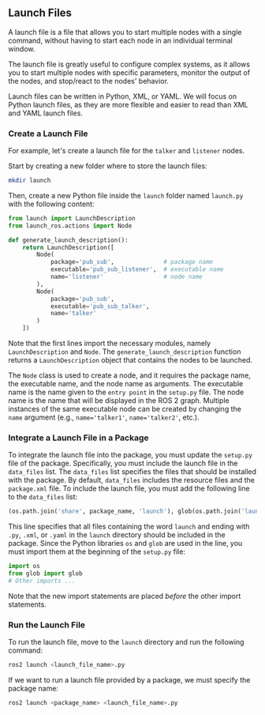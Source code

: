 ## Launch Files

A launch file is a file that allows you to start multiple nodes with a single command, without having to start each node in an individual terminal window.

The launch file is greatly useful to configure complex systems, as it allows you to start multiple nodes with specific parameters, monitor the output of the nodes, and stop/react to the nodes' behavior.

Launch files can be written in Python, XML, or YAML.
We will focus on Python launch files, as they are more flexible and easier to read than XML and YAML launch files.

### Create a Launch File

For example, let's create a launch file for the `talker` and `listener` nodes.

Start by creating a new folder where to store the launch files:

```bash
mkdir launch
```

Then, create a new Python file inside the `launch` folder named `launch.py` with the following content:

```python
from launch import LaunchDescription
from launch_ros.actions import Node

def generate_launch_description():
    return LaunchDescription([
        Node(
            package='pub_sub',              # package name
            executable='pub_sub_listener',  # executable name
            name='listener'                 # node name
        ),
        Node(
            package='pub_sub',
            executable='pub_sub_talker',
            name='talker'
        )
    ])
```

Note that the first lines import the necessary modules, namely `LaunchDescription` and `Node`.
The `generate_launch_description` function returns a `LaunchDescription` object that contains the nodes to be launched.

The `Node` class is used to create a node, and it requires the package name, the executable name, and the node name as arguments.
The executable name is the name given to the `entry point` in the `setup.py` file.
The node name is the name that will be displayed in the ROS 2 graph.
Multiple instances of the same executable node can be created by changing the `name` argument (e.g., `name='talker1'`, `name='talker2'`, etc.).

### Integrate a Launch File in a Package

To integrate the launch file into the package, you must update the `setup.py` file of the package.
Specifically, you must include the launch file in the `data_files` list.
The `data_files` list specifies the files that should be installed with the package.
By default, `data_files` includes the resource files and the `package.xml` file.
To include the launch file, you must add the following line to the `data_files` list:

```python
(os.path.join('share', package_name, 'launch'), glob(os.path.join('launch', '*launch.[pxy][yma]*')))
```

This line specifies that all files containing the word `launch` and ending with `.py`, `.xml`, or `.yaml` in the `launch` directory should be included in the package.
Since the Python libraries `os` and `glob` are used in the line, you must import them at the beginning of the `setup.py` file:

```python
import os
from glob import glob
# Other imports ...
```

Note that the new import statements are placed *before* the other import statements.

### Run the Launch File

To run the launch file, move to the `launch` directory and run the following command:

```bash
ros2 launch <launch_file_name>.py
```

If we want to run a launch file provided by a package, we must specify the package name:

```bash
ros2 launch <package_name> <launch_file_name>.py
```
